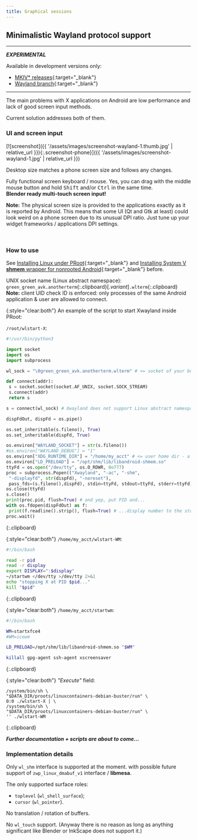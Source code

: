 ```yaml
---
title: Graphical sessions
---
```

## Minimalistic Wayland protocol support

---

***<hl>EXPERIMENTAL</hl>***

Available in development versions only:
* [MKIV\* releases](https://github.com/green-green-avk/AnotherTerm/releases){:target="_blank"}
* [Wayland branch](https://github.com/green-green-avk/AnotherTerm/tree/Wayland){:target="_blank"}

---

The main problems with X applications on Android are low performance
and lack of good screen input methods.

Current solution addresses both of them.


### UI and screen input

[![screenshot]({{ '/assets/images/screenshot-wayland-1.thumb.jpg' | relative_url }}){:.screenshot-phone}]({{ '/assets/images/screenshot-wayland-1.jpg' | relative_url }})

Desktop size matches a phone screen size and follows any changes.

Fully functional screen keyboard / mouse.
Yes, you can drag with the middle mouse button and hold
<kbd>Shift</kbd> and/or <kbd>Ctrl</kbd> in the same time.
<br/>**Blender ready multi-touch screen input!**

**Note:** The physical screen size is provided to the applications exactly as it is reported by Android.
This means that some UI (Qt and Gtk at least) could look weird on a phone screen
due to its unusual DPI ratio. Just tune up your widget frameworks / applications DPI settings.

<br style="clear:both"/>


### How to use

See
[Installing Linux under PRoot](installing-linux-under-proot.html#main_content){:target="_blank"}
and
[Installing System&nbsp;V **shmem** wrapper for nonrooted Android](installing-sysv-shmem-for-nonrooted-android.md#main_content){:target="_blank"}
before.

UNIX socket name (Linux abstract namespace):<br/>`green_green_avk.anotherterm`{:.clipboard}[.*variant*]`.wlterm`{:.clipboard}
<br/>**Note:** client UID check ID is enforced:
only processes of the same Android application &amp; user are allowed to connect.

{:style="clear:both"}
An example of the script to start Xwayland inside PRoot:

`/root/wlstart-X`:
```python
#!/usr/bin/python3

import socket
import os
import subprocess

wl_sock = "\0green_green_avk.anotherterm.wlterm" # <= socket of your build variant

def connect(addr):
 s = socket.socket(socket.AF_UNIX, socket.SOCK_STREAM)
 s.connect(addr)
 return s

s = connect(wl_sock) # Xwayland does not support Linux abstract namespace and needs a little help here...

dispFdOut, dispFd = os.pipe()

os.set_inheritable(s.fileno(), True)
os.set_inheritable(dispFd, True)

os.environ["WAYLAND_SOCKET"] = str(s.fileno())
#os.environ["WAYLAND_DEBUG"] = "1"
os.environ["XDG_RUNTIME_DIR"] = "/home/my_acct" # <= user home dir - a good place for Xwayland socket / wl_shm in-memory files (delete-after-open)
os.environ["LD_PRELOAD"] = "/opt/shm/lib/libandroid-shmem.so"
ttyFd = os.open("/dev/tty", os.O_RDWR, 0o777)
proc = subprocess.Popen(("Xwayland", "-ac", "-shm",
 "-displayfd", str(dispFd), "-noreset"),
 pass_fds=(s.fileno(),dispFd), stdin=ttyFd, stdout=ttyFd, stderr=ttyFd) # yep, connect to the controlling TTY directly
os.close(ttyFd)
s.close()
print(proc.pid, flush=True) # and yep, put PID and...
with os.fdopen(dispFdOut) as f:
 print(f.readline().strip(), flush=True) # ...display number to the stdout.
proc.wait()
```
{:.clipboard}

{:style="clear:both"}
`/home/my_acct/wlstart-WM`:
```sh
#!/bin/bash

read -r pid
read -r display
export DISPLAY=":$display"
~/startwm </dev/tty >/dev/tty 2>&1
echo "stopping X at PID $pid..."
kill "$pid"
```
{:.clipboard}

{:style="clear:both"}
`/home/my_acct/startwm`:
```sh
#!/bin/bash

WM=startxfce4
#WM=icewm

LD_PRELOAD=/opt/shm/lib/libandroid-shmem.so "$WM"

killall gpg-agent ssh-agent xscreensaver
```
{:.clipboard}

{:style="clear:both"}
*"Execute"* field:
```
/system/bin/sh \
"$DATA_DIR/proots/linuxcontainers-debian-buster/run" \
0:0 ./wlstart-X | \
/system/bin/sh \
"$DATA_DIR/proots/linuxcontainers-debian-buster/run" \
'' ./wlstart-WM
```
{:.clipboard}

***Further documentation + scripts are about to come...***


### Implementation details

Only `wl_shm` interface is supported at the moment.
with possible future support of `zwp_linux_dmabuf_v1` interface / **libmesa**.

The only supported surface roles:
* `toplevel` (`wl_shell_surface`);
* `cursor` (`wl_pointer`).

No translation / rotation of buffers.

No `wl_touch` support.
(Anyway there is no reason as long as anything significant
like Blender or InkScape does not support it.)
